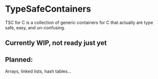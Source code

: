 # TypeSafeContainers
TSC for C is a collection of generic containers for C that actually are type safe, easy, and un-confusing.

## Currently WIP, not ready just yet

## Planned:
Arrays, linked lists, hash tables...
